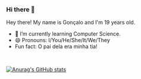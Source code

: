 ### Hi there 👋

Hey there! My name is Gonçalo and I'm 19 years old.
- 🌱 I’m currently learning Computer Science.
- 😄 Pronouns: I/You/He/She/It/We/They
- Fun fact: O pai dela era minha tia!

<br />

[![Anurag's GitHub stats](https://github-readme-stats.vercel.app/api?username=Goncalo448)](https://github.com/anuraghazra/github-readme-stats)

